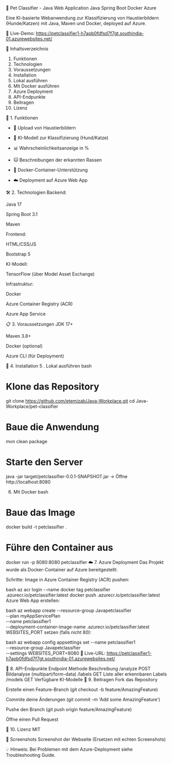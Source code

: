🐾 Pet Classifier - Java Web Application
Java
Spring Boot
Docker
Azure

Eine KI-basierte Webanwendung zur Klassifizierung von Haustierbildern (Hunde/Katzen) mit Java, Maven und Docker, deployed auf Azure.

🔗 Live-Demo: https://petclassifier1-h7apb0fdfsd7f7gt.southindia-01.azurewebsites.net/

📌 Inhaltsverzeichnis
1. Funktionen
2. Technologien
3. Voraussetzungen
4. Installation
5. Lokal ausführen
6. Mit Docker ausführen
7. Azure Deployment
8. API-Endpunkte
9. Beitragen
10. Lizenz

🎯 1. Funktionen
  - 📸 Upload von Haustierbildern
  - 🐶 KI-Modell zur Klassifizierung (Hund/Katze)

  - 📊 Wahrscheinlichkeitsanzeige in %

  - 🐱 Beschreibungen der erkannten Rassen

  - 🚀 Docker-Container-Unterstützung

  - ☁️ Deployment auf Azure Web App


🛠 2. Technologien
Backend:

Java 17

Spring Boot 3.1

Maven

Frontend:

HTML/CSS/JS

Bootstrap 5

KI-Modell:

TensorFlow (über Model Asset Exchange)

Infrastruktur:

Docker

Azure Container Registry (ACR)

Azure App Service

📋 3. Voraussetzungen
JDK 17+

Maven 3.8+

Docker (optional)

Azure CLI (für Deployment)

🚀 4. Installation
5 . Lokal ausführen
bash
# Klone das Repository
git clone https://github.com/etemizab/Java-Workplace.git
cd Java-Workplace/pet-classifier

# Baue die Anwendung
mvn clean package

# Starte den Server
java -jar target/petclassifier-0.0.1-SNAPSHOT.jar
→ Öffne http://localhost:8080

6. Mit Docker
bash
# Baue das Image
docker build -t petclassifier .

# Führe den Container aus
docker run -p 8080:8080 petclassifier
☁️ 7. Azure Deployment
Das Projekt wurde als Docker-Container auf Azure bereitgestellt:

Schritte:
Image in Azure Container Registry (ACR) pushen:

bash
az acr login --name <ACR-NAME>
docker tag petclassifier <ACR-NAME>.azurecr.io/petclassifier:latest
docker push <ACR-NAME>.azurecr.io/petclassifier:latest
Azure Web App erstellen:

bash
az webapp create --resource-group Javapetclassifier \
                 --plan myAppServicePlan \
                 --name petclassifier1 \
                 --deployment-container-image-name <ACR-NAME>.azurecr.io/petclassifier:latest
WEBSITES_PORT setzen (falls nicht 80):

bash
az webapp config appsettings set --name petclassifier1 \
                                --resource-group Javapetclassifier \
                                --settings WEBSITES_PORT=8080
🔗 Live-URL: https://petclassifier1-h7apb0fdfsd7f7gt.southindia-01.azurewebsites.net/

📡 8. API-Endpunkte
Endpoint	Methode	Beschreibung
/analyze	POST	Bildanalyse (multipart/form-data)
/labels	GET	Liste aller erkennbaren Labels
/models	GET	Verfügbare KI-Modelle
🤝 9. Beitragen
Fork das Repository

Erstelle einen Feature-Branch (git checkout -b feature/AmazingFeature)

Commite deine Änderungen (git commit -m 'Add some AmazingFeature')

Pushe den Branch (git push origin feature/AmazingFeature)

Öffne einen Pull Request

📜 10. Lizenz
MIT

📸 Screenshots
Screenshot der Webseite (Ersetzen mit echten Screenshots)

💡 Hinweis: Bei Problemen mit dem Azure-Deployment siehe Troubleshooting Guide.
